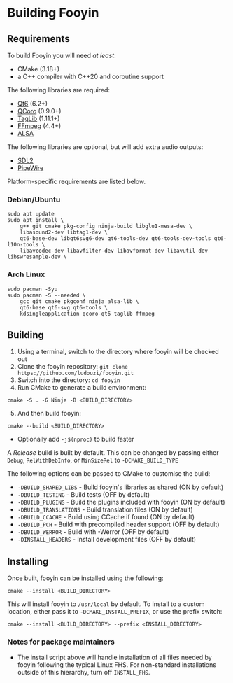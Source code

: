 # Building Fooyin

## Requirements

To build Fooyin you will need *at least*:

- CMake (3.18+)
- a C++ compiler with C++20 and coroutine support

The following libraries are required:

* [Qt6](https://www.qt.io) (6.2+)
* [QCoro](https://github.com/danvratil/qcoro) (0.9.0+)
* [TagLib](https://taglib.org) (1.11.1+)
* [FFmpeg](https://ffmpeg.org) (4.4+)
* [ALSA](https://alsa-project.org)

The following libraries are optional, but will add extra audio outputs:

* [SDL2](https://www.libsdl.org)
* [PipeWire](https://pipewire.org)

Platform-specific requirements are listed below.

### Debian/Ubuntu

```
sudo apt update
sudo apt install \
    g++ git cmake pkg-config ninja-build libglu1-mesa-dev \
    libasound2-dev libtag1-dev \
    qt6-base-dev libqt6svg6-dev qt6-tools-dev qt6-tools-dev-tools qt6-l10n-tools \
    libavcodec-dev libavfilter-dev libavformat-dev libavutil-dev libswresample-dev \
```

### Arch Linux

```
sudo pacman -Syu
sudo pacman -S --needed \
    gcc git cmake pkgconf ninja alsa-lib \
    qt6-base qt6-svg qt6-tools \
    kdsingleapplication qcoro-qt6 taglib ffmpeg
```

## Building

1. Using a terminal, switch to the directory where fooyin will be checked out
2. Clone the fooyin repository: `git clone https://github.com/ludouzi/fooyin.git`
3. Switch into the directory: `cd fooyin`
4. Run CMake to generate a build environment:

```
cmake -S . -G Ninja -B <BUILD_DIRECTORY>
```

5. And then build fooyin:

```
cmake --build <BUILD_DIRECTORY>
```

* Optionally add `-j$(nproc)` to build faster

A *Release* build is built by default. This can be changed by passing either 
`Debug`, `RelWithDebInfo`, or `MinSizeRel` to `-DCMAKE_BUILD_TYPE`

The following options can be passed to CMake to customise the build:

* `-DBUILD_SHARED_LIBS` - Build fooyin's libraries as shared (ON by default)
* `-DBUILD_TESTING` - Build tests (OFF by default)
* `-DBUILD_PLUGINS` - Build the plugins included with fooyin (ON by default)
* `-DBUILD_TRANSLATIONS` - Build translation files (ON by default)
* `-DBUILD_CCACHE` - Build using CCache if found (ON by default)
* `-DBUILD_PCH` - Build with precompiled header support (OFF by default)
* `-DBUILD_WERROR` - Build with -Werror (OFF by default)
* `-DINSTALL_HEADERS` - Install development files (OFF by default)

## Installing

Once built, fooyin can be installed using the following:

```
cmake --install <BUILD_DIRECTORY>
```

This will install fooyin to `/usr/local` by default.
To install to a custom location, either pass it to `-DCMAKE_INSTALL_PREFIX`, or 
use the prefix switch:

```
cmake --install <BUILD_DIRECTORY> --prefix <INSTALL_DIRECTORY>
```

### Notes for package maintainers

* The install script above will handle installation of all files needed by fooyin following the typical Linux FHS.
For non-standard installations outside of this hierarchy, turn off `INSTALL_FHS`.
